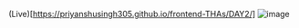 (Live)[https://priyanshusingh305.github.io/frontend-THAs/DAY2/]
![image](https://user-images.githubusercontent.com/72139258/122099085-3b621300-ce2f-11eb-8157-bb43ae0df78f.png)
